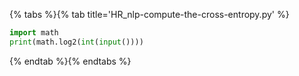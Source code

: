 {% tabs %}{% tab title='HR_nlp-compute-the-cross-entropy.py' %}

```py
import math
print(math.log2(int(input())))
```

{% endtab %}{% endtabs %}
